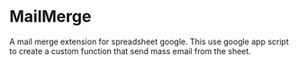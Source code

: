 # MailMerge
 A mail merge extension for spreadsheet google. This use google app script to create a custom function that send mass email from the sheet.
